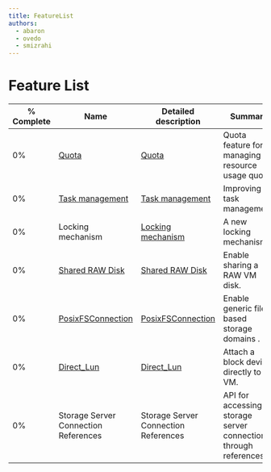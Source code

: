 ```yaml
---
title: FeatureList
authors:
  - abaron
  - ovedo
  - smizrahi
---
```


# Feature List

| % Complete | Name                                                                                     | Detailed description                                                                       | Summary                                                          | Design                                                               | Updated    |
|------------|------------------------------------------------------------------------------------------|--------------------------------------------------------------------------------------------|------------------------------------------------------------------|----------------------------------------------------------------------|------------|
| 0%         | [Quota](/develop/release-management/features/sla/quota.html)                             | [Quota](/develop/release-management/features/sla/detailedquota.html)                       | Quota feature for managing resource usage quota.                 | [Quota](/develop/release-management/features/sla/detailedquota.html) | 2011-12-01 |
| 0%         | [Task management](/develop/release-management/features/infra/taskmanager.html)           | [Task management](/develop/release-management/features/infra/taskmanagerdetailed.html)     | Improving task management.                                       |                                                                      | 2011-12-01 |
| 0%         | Locking mechanism                                                                        | [Locking mechanism](/develop/release-management/features/infra/detailedlockmechanism.html) | A new locking mechanism.                                         |                                                                      | 2011-12-01 |
| 0%         | [Shared RAW Disk](/develop/release-management/features/storage/sharedrawdisk.html)       | [Shared RAW Disk](/develop/release-management/features/storage/sharedrawdisk.html)         | Enable sharing a RAW VM disk.                                    |                                                                      | 2011-12-01 |
| 0%         | [PosixFSConnection](/develop/release-management/features/storage/posixfsconnection.html) | [PosixFSConnection](/develop/release-management/features/storage/posixfsconnection.html)   | Enable generic file based storage domains .                      |                                                                      | 2011-12-01 |
| 0%         | [Direct_Lun](/develop/release-management/features/storage/direct-lun.html)               | [Direct_Lun](/develop/release-management/features/storage/direct-lun.html)                 | Attach a block device directly to a VM.                          |                                                                      | 2011-12-01 |
| 0%         | Storage Server Connection References                                                     | Storage Server Connection References                                                       | API for accessing storage server connections through references. |                                                                      | 2011-12-01 |
